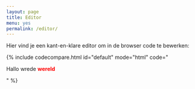 ```yaml
---
layout: page
title: Editor
menu: yes
permalink: /editor/
---
```


Hier vind je een kant-en-klare editor om in de browser code te bewerken:

{% include codecompare.html id="default" mode="html" code="<style>
    strong {
        color:red;
    }
</style>
<p>Hallo wrede <strong>wereld</strong></p>" %}
